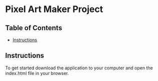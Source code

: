 # Pixel Art Maker Project

## Table of Contents

* [Instructions](#instructions)

## Instructions

To get started download the application to your computer and open the index.html file in your browser.


